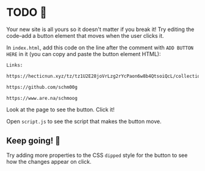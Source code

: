 # TODO 🚧

Your new site is all yours so it doesn't matter if you break it! Try editing the code–add a button element that moves when the user clicks it.

In `index.html`, add this code on the line after the comment with `ADD BUTTON HERE` in it (you can copy and paste the button element HTML):

```html
Links: 

https://hecticnun.xyz/tz/tz1U2E28joVrLzg2rYcPaon6w8b4QtsoiQcL/collection

https://github.com/schm00g

https://www.are.na/schmoog

```

Look at the page to see the button. Click it!

Open `script.js` to see the script that makes the button move.

## Keep going! 🚀

Try adding more properties to the CSS `dipped` style for the button to see how the changes appear on click.
